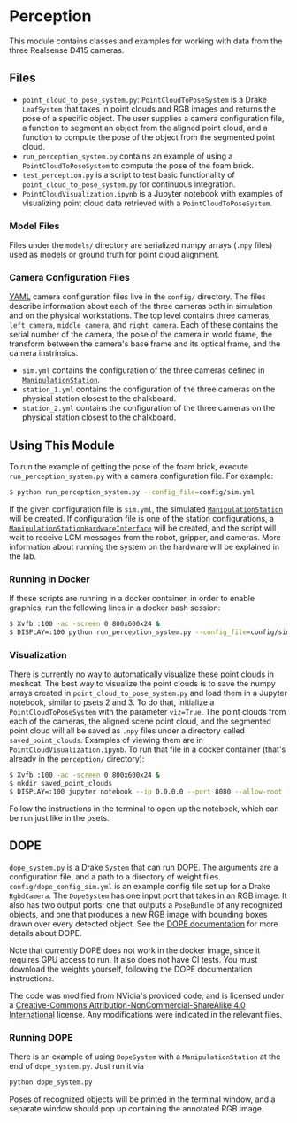 # Perception

This module contains classes and examples for working with data from the three Realsense D415 cameras.

## Files
- `point_cloud_to_pose_system.py`: `PointCloudToPoseSystem` is a Drake `LeafSystem` that takes in point clouds and RGB images and returns the pose of a specific object. The user supplies a camera configuration file, a function to segment an object from the aligned point cloud, and a function to compute the pose of the object from the segmented point cloud.
- `run_perception_system.py` contains an example of using a `PointCloudToPoseSystem` to compute the pose of the foam brick.
- `test_perception.py` is a script to test basic functionality of `point_cloud_to_pose_system.py` for continuous integration.
- `PointCloudVisualization.ipynb` is a Jupyter notebook with examples of visualizing point cloud data retrieved with a `PointCloudToPoseSystem`.

### Model Files
Files under the `models/` directory are serialized numpy arrays (`.npy` files) used as models or ground truth for point cloud alignment.

### Camera Configuration Files
[YAML]((https://learn.getgrav.org/advanced/yaml)) camera configuration files live in the `config/` directory. The files describe information about each of the three cameras both in simulation and on the physical workstations. The top level contains three cameras, `left_camera`, `middle_camera`, and `right_camera`. Each of these contains the serial number of the camera, the pose of the camera in world frame, the transform between the camera's base frame and its optical frame, and the camera instrinsics.

- `sim.yml` contains the configuration of the three cameras defined in [`ManipulationStation`](https://drake.mit.edu/doxygen_cxx/classdrake_1_1examples_1_1manipulation__station_1_1_manipulation_station.html).
- `station_1.yml` contains the configuration of the three cameras on the physical station closest to the chalkboard.
- `station_2.yml` contains the configuration of the three cameras on the physical station closest to the chalkboard.

## Using This Module
To run the example of getting the pose of the foam brick, execute `run_perception_system.py` with a camera configuration file. For example:

```sh
$ python run_perception_system.py --config_file=config/sim.yml
```

If the given configuration file is `sim.yml`, the simulated [`ManipulationStation`](https://drake.mit.edu/doxygen_cxx/classdrake_1_1examples_1_1manipulation__station_1_1_manipulation_station.html) will be created. If configuration file is one of the station configurations, a [`ManipulationStationHardwareInterface`](https://drake.mit.edu/doxygen_cxx/classdrake_1_1examples_1_1manipulation__station_1_1_manipulation_station_hardware_interface.html) will be created, and the script will wait to receive LCM messages from the robot, gripper, and cameras. More information about running the system on the hardware will be explained in the lab.

### Running in Docker
If these scripts are running in a docker container, in order to enable graphics, run the following lines in a docker bash session:

```sh
$ Xvfb :100 -ac -screen 0 800x600x24 &
$ DISPLAY=:100 python run_perception_system.py --config_file=config/sim.yml
```

### Visualization
There is currently no way to automatically visualize these point clouds in meshcat. The best way to visualize the point clouds is to save the numpy arrays created in `point_cloud_to_pose_system.py` and load them in a Jupyter notebook, similar to psets 2 and 3. To do that, initialize a `PointCloudToPoseSystem` with the parameter `viz=True`. The point clouds from each of the cameras, the aligned scene point cloud, and the segmented point cloud will all be saved as `.npy` files under a directory called `saved_point_clouds`. Examples of viewing them are in `PointCloudVisualization.ipynb`. To run that file in a docker container (that's already in the `perception/` directory):

```sh
$ Xvfb :100 -ac -screen 0 800x600x24 &
$ mkdir saved_point_clouds
$ DISPLAY=:100 jupyter notebook --ip 0.0.0.0 --port 8080 --allow-root --no-browser
```

Follow the instructions in the terminal to open up the notebook, which can be run just like in the psets.

## DOPE
`dope_system.py` is a Drake `System` that can run [DOPE](https://github.com/NVlabs/Deep_Object_Pose). The arguments are a configuration file, and a path to a directory of weight files. `config/dope_config_sim.yml` is an example config file set up for a Drake `RgbdCamera`. The `DopeSystem` has one input port that takes in an RGB image. It also has two output ports: one that outputs a `PoseBundle` of any recognized objects, and one that produces a new RGB image with bounding boxes drawn over every detected object. See the [DOPE documentation](https://github.com/NVlabs/Deep_Object_Pose) for more details about DOPE.

Note that currently DOPE does not work in the docker image, since it requires GPU access to run. It also does not have CI tests. You must download the weights yourself, following the DOPE documentation instructions.

The code was modified from NVidia's provided code, and is licensed under a [Creative-Commons Attribution-NonCommercial-ShareAlike 4.0 International](https://creativecommons.org/licenses/by-nc-sa/4.0/legalcode) license. Any modifications were indicated in the relevant files.

### Running DOPE
There is an example of using `DopeSystem` with a `ManipulationStation` at the end of `dope_system.py`. Just run it via
```sh
python dope_system.py
```
Poses of recognized objects will be printed in the terminal window, and a separate window should pop up containing the annotated RGB image.
